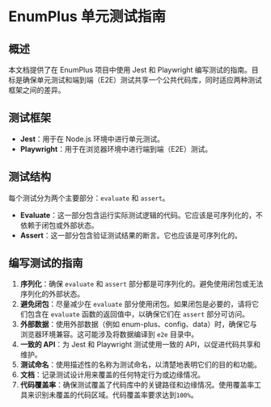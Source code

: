 # EnumPlus 单元测试指南

## 概述

本文档提供了在 EnumPlus 项目中使用 Jest 和 Playwright 编写测试的指南。目标是确保单元测试和端到端（E2E）测试共享一个公共代码库，同时适应两种测试框架之间的差异。

## 测试框架

- **Jest**：用于在 Node.js 环境中进行单元测试。
- **Playwright**：用于在浏览器环境中进行端到端（E2E）测试。

## 测试结构

每个测试分为两个主要部分：`evaluate` 和 `assert`。

- **Evaluate**：这一部分包含运行实际测试逻辑的代码。它应该是可序列化的，不依赖于闭包或外部状态。
- **Assert**：这一部分包含验证测试结果的断言。它也应该是可序列化的。

## 编写测试的指南

1. **序列化**：确保 `evaluate` 和 `assert` 部分都是可序列化的。避免使用闭包或无法序列化的外部状态。
2. **避免闭包**：尽量减少在 `evaluate` 部分使用闭包。如果闭包是必要的，请将它们包含在 `evaluate` 函数的返回值中，以确保它们在 `assert` 部分可访问。
3. **外部数据**：使用外部数据（例如 enum-plus、config、data）时，确保它与浏览器环境兼容。这可能涉及将数据编译到 `e2e` 目录中。
4. **一致的 API**：为 Jest 和 Playwright 测试使用一致的 API，以促进代码共享和维护。
5. **测试命名**：使用描述性的名称为测试命名，以清楚地表明它们的目的和功能。
6. **文档**：记录测试设计用来覆盖的任何特定行为或边缘情况。
7. **代码覆盖率**：确保测试覆盖了代码库中的关键路径和边缘情况。使用覆盖率工具来识别未覆盖的代码区域。代码覆盖率要求达到`100%`。

<!-- 1. jest和playwright复用一套代码
2. 所以在单元测试编写时还是有点区别
   1. test分为evaluate和assert两个部分
   2. 两个方法的入参和返回值都需要可序列化
   3. 尽量不使用闭包，如果必须要使用的话，请添加到evaluate的返回值中
   4. 用到的外部数据（例如enum-plus、config、data）等，需要考虑到浏览器端，需要编译到e2e目录中 -->
